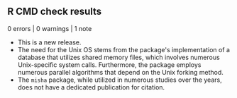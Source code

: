 ## R CMD check results

0 errors | 0 warnings | 1 note

* This is a new release.
* The need for the Unix OS stems from the package's implementation of a database that utilizes shared memory files, which involves numerous Unix-specific system calls. Furthermore, the package employs numerous parallel algorithms that depend on the Unix forking method.
* The `misha` package, while utilized in numerous studies over the years, does not have a dedicated publication for citation.
